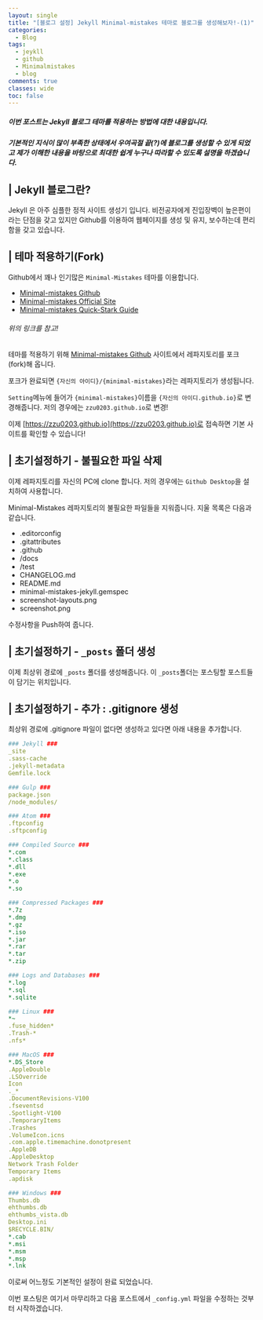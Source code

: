 ```yaml
---
layout: single
title: "[블로그 설정] Jekyll Minimal-mistakes 테마로 블로그를 생성해보자!-(1)"
categories:
  - Blog
tags:
  - jeykll
  - github
  - Minimalmistakes
  - blog
comments: true  
classes: wide
toc: false
---
```

##### 이번 포스트는 Jekyll 블로그 테마를 적용하는 방법에 대한 내용입니다.  
##### 기본적인 지식이 많이 부족한 상태에서 우여곡절 끝(?)에 블로그를 생성할 수 있게 되었고 제가 이해한 내용을 바탕으로 최대한 쉽게 누구나 따라할 수 있도록 설명을 하겠습니다.

## | Jekyll 블로그란?
Jekyll 은 아주 심플한 정적 사이트 생성기 입니다. 비전공자에게 진입장벽이 높은편이라는 단점을 갖고 있지만 Github를 이용하여 웹페이지를 생성 및 유지, 보수하는데 편리함을 갖고 있습니다.  

## | 테마 적용하기(Fork)
Github에서 꽤나 인기많은 `Minimal-Mistakes` 테마를 이용합니다.  
  * [Minimal-mistakes Github](https://github.com/mmistakes/minimal-mistakes)
  * [Minimal-mistakes Official Site](https://mmistakes.github.io/minimal-mistakes/)
  * [Minimal-mistakes Quick-Stark Guide](https://mmistakes.github.io/minimal-mistakes/docs/quick-start-guide/)  
###### 위의 링크를 참고!

테마를 적용하기 위해 [Minimal-mistakes Github](https://github.com/mmistakes/minimal-mistakes) 사이트에서 레파지토리를 포크(fork)해 옵니다.

포크가 완료되면 `{자신의 아이디}/{minimal-mistakes}`라는 레파지토리가 생성됩니다.

`Setting`메뉴에 들어가 `{minimal-mistakes}`이름을 `{자신의 아이디.github.io}`로 변경해줍니다.
저의 경우에는 `zzu0203.github.io`로 변경!

이제 [https://zzu0203.github.io](https://zzu0203.github.io)로 접속하면 기본 사이트를 확인할 수 있습니다!

## | 초기설정하기 - 불필요한 파일 삭제
이제 레파지토리를 자신의 PC에 clone 합니다.
저의 경우에는 `Github Desktop`을 설치하여 사용합니다.

Minimal-Mistakes 레파지토리의 불필요한 파일들을 지워줍니다. 지울 목록은 다음과 같습니다.
* .editorconfig
* .gitattributes
* .github
* /docs
* /test
* CHANGELOG.md
* README.md
* minimal-mistakes-jekyll.gemspec
* screenshot-layouts.png
* screenshot.png

수정사항을 Push하여 줍니다.

## | 초기설정하기 - `_posts` 폴더 생성
이제 최상위 경로에 `_posts` 폴더를 생성해줍니다. 이 `_posts`폴더는 포스팅할 포스트들이 담기는 위치입니다.

## | 초기설정하기 - 추가 : .gitignore 생성
최상위 경로에 .gitignore 파일이 없다면 생성하고 있다면 아래 내용을 추가합니다.
```yaml
### Jekyll ###
_site
.sass-cache
.jekyll-metadata
Gemfile.lock

### Gulp ###
package.json
/node_modules/

### Atom ###
.ftpconfig
.sftpconfig

### Compiled Source ###
*.com
*.class
*.dll
*.exe
*.o
*.so

### Compressed Packages ###
*.7z
*.dmg
*.gz
*.iso
*.jar
*.rar
*.tar
*.zip

### Logs and Databases ###
*.log
*.sql
*.sqlite

### Linux ###
*~
.fuse_hidden*
.Trash-*
.nfs*

### MacOS ###
*.DS_Store
.AppleDouble
.LSOverride
Icon
._*
.DocumentRevisions-V100
.fseventsd
.Spotlight-V100
.TemporaryItems
.Trashes
.VolumeIcon.icns
.com.apple.timemachine.donotpresent
.AppleDB
.AppleDesktop
Network Trash Folder
Temporary Items
.apdisk

### Windows ###
Thumbs.db
ehthumbs.db
ehthumbs_vista.db
Desktop.ini
$RECYCLE.BIN/
*.cab
*.msi
*.msm
*.msp
*.lnk
```

이로써 어느정도 기본적인 설정이 완료 되었습니다.

이번 포스팅은 여기서 마무리하고 다음 포스트에서 `_config.yml` 파일을 수정하는 것부터 시작하겠습니다.
